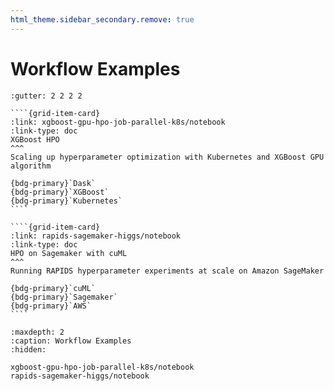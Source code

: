 ```yaml
---
html_theme.sidebar_secondary.remove: true
---
```


# Workflow Examples

`````{grid} 1 2 2 3
:gutter: 2 2 2 2

````{grid-item-card}
:link: xgboost-gpu-hpo-job-parallel-k8s/notebook
:link-type: doc
XGBoost HPO
^^^
Scaling up hyperparameter optimization with Kubernetes and XGBoost GPU algorithm

{bdg-primary}`Dask`
{bdg-primary}`XGBoost`
{bdg-primary}`Kubernetes`
````

````{grid-item-card}
:link: rapids-sagemaker-higgs/notebook
:link-type: doc
HPO on Sagemaker with cuML
^^^
Running RAPIDS hyperparameter experiments at scale on Amazon SageMaker

{bdg-primary}`cuML`
{bdg-primary}`Sagemaker`
{bdg-primary}`AWS`
````

`````

```{toctree}
:maxdepth: 2
:caption: Workflow Examples
:hidden:

xgboost-gpu-hpo-job-parallel-k8s/notebook
rapids-sagemaker-higgs/notebook
```
